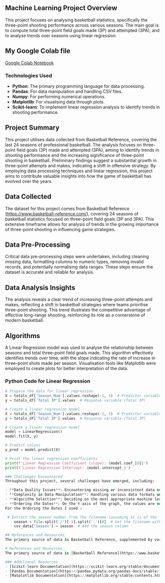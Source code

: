 
## Machine Learning Project Overview
This project focuses on analysing basketball statistics, specifically the three-point shooting performance across various seasons. The main goal is to compute total three-point field goals made (3P) and attempted (3PA), and to analyse trends over seasons using linear regression.

## My Google Colab file
[Google Colab Notebook](https://colab.research.google.com/drive/123rW-SODe6pG0OVNj94U65Y41_V2htZn#scrollTo=_5-6eLLLxAOO)

### Technologies Used
- **Python**: The primary programming language for data processing.
- **Pandas**: For data manipulation and handling CSV files.
- **Numpy**: For performing numerical operations.
- **Matplotlib**: For visualising data through plots.
- **Scikit-learn**: To implement linear regression analysis to identify trends in shooting performance.

## Project Summary
This project utilises data collected from Basketball Reference, covering the last 24 seasons of professional basketball. The analysis focuses on three-point field goals (3P) made and attempted (3PA), aiming to identify trends in shooting performance and the increasing significance of three-point shooting in basketball. Preliminary findings suggest a substantial growth in three-point attempts and makes, indicating a shift in offensive strategy. By employing data processing techniques and linear regression, this project aims to contribute valuable insights into how the game of basketball has evolved over the years.

## Data Collected
The dataset for this project comes from Basketball Reference (https://www.basketball-reference.com/), covering 24 seasons of basketball statistics focused on three-point field goals (3P and 3PA). This extensive timeframe allows for analysis of trends in the growing importance of three-point shooting in influencing game strategies.

## Data Pre-Processing
Critical data pre-processing steps were undertaken, including cleaning missing data, formatting columns to numeric types, removing invalid records, and potentially normalising data ranges. These steps ensure the dataset is accurate and reliable for analysis.

## Data Analysis Insights
The analysis reveals a clear trend of increasing three-point attempts and makes, reflecting a shift in basketball strategies where teams prioritise three-point shooting. This trend illustrates the competitive advantage of effective long-range shooting, reinforcing its role as a cornerstone of modern basketball.

## Algorithms
A Linear Regression model was used to analyse the relationship between seasons and total three-point field goals made. This algorithm effectively identifies trends over time, with the slope indicating the rate of increase in three-point shots made per season. Visualisation tools like Matplotlib were employed to create plots for better interpretation of the data.

### Python Code for Linear Regression
```python
# Prepare the data for linear regression
X = totals_df['Season_Num'].values.reshape(-1, 1)  # Predictor variable (Seasons as 0-1, 1-2, etc.)
y = totals_df['Total 3P'].values  # Response variable (Total 3P)

# Create a linear regression model
X = totals_df['Season_Num'].values.reshape(-1, 1)  # Predictor variable (Seasons as 0-1, 1-2, etc.)
y = totals_df['Total 3P'].values  # Response variable (Total 3P)

# Create a linear regression model
model = LinearRegression()
model.fit(X, y)

# Predict values
y_pred = model.predict(X)

# Print the linear regression coefficients
print(f'Linear Regression Coefficient (slope): {model.coef_[0]}')
print(f'Linear Regression Intercept: {model.intercept_}')

### Challenges Encountered
Throughout this project, several challenges have emerged, including:

- **Data Quality Issues**: Encountering missing or inconsistent data entries has required meticulous cleaning to ensure the accuracy of the analysis.
- **Complexity in Data Manipulation**: Handling various data formats and ensuring all entries were properly normalized posed a challenge during pre-processing.
- **Algorithm Selection**: Deciding on the most appropriate machine learning algorithm required a deeper understanding of their respective advantages and limitations, leading to some trial and error.
- **Ordering the Dates**: On the Y-axis of the graph, the values are not ordered from smallest to largest, as I am using the names of the files to represent them on the Y-axis.
For the Ordering the Dates I used :

 # Extract the season number from the filename (assuming it is of the format "0-1.csv")
    season = file.split('/')[-1].split('.')[0]  # Get the filename without path and extension
    csv_data['Season'] = season  # Add the season column

## References and Resources
The primary source of data is Basketball Reference, supplemented by various textbooks and online resources. These resources provided insights into best practices for data collection and cleaning, algorithm selection, and effective visualization techniques to present results clearly and effectively.

# References and Resources
The primary source of data is [Basketball Reference](https://www.basketball-reference.com/), supplemented by various textbooks and online resources. These resources provided insights into best practices for data collection and cleaning, algorithm selection, and effective visualization techniques to present results clearly and effectively.

### Additional Resources
- [Scikit-learn Documentation](https://scikit-learn.org/stable/documentation.html) - Comprehensive guide for implementing machine learning algorithms.
- [Pandas Documentation](https://pandas.pydata.org/pandas-docs/stable/) - Official documentation for data manipulation with Pandas.
- [Matplotlib Documentation](https://matplotlib.org/stable/contents.html) - Documentation for data visualization with Matplotlib.


